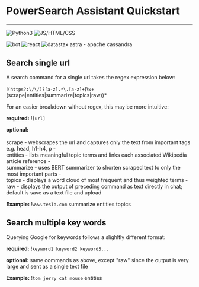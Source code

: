 # PowerSearch Assistant Quickstart
-----------------------------------
![Python3](https://img.shields.io/badge/Language-Python3-yellow)
![JS/HTML/CSS](https://img.shields.io/badge/web-JS/HTML/CSS-orange)

![bot](https://img.shields.io/badge/discord-bot-indigo?style=for-the-badge&logo=appveyor)
![react](https://img.shields.io/badge/framework-react-seablue?style=for-the-badge&logo=appveyor)
![datastax astra - apache cassandra](https://img.shields.io/badge/database-Datastax%20Astra%20--%20Apache%20Cassandra-blueviolet?style=for-the-badge&logo=appveyor)

## Search single url
A search command for a single url takes the regex expression below:

!`(https?:\/\/)?[a-z].*\.[a-z]+`(\s+(scrape|entities|summarize|topics|raw))*

For an easier breakdown without regex, this may be more intuitive:

**required:**
!`[url]`

**optional:**<br>
	<br>scrape - webscrapes the url and captures only the text from important tags e.g. head, h1-h4, p
	-<br>entities - lists meaningful topic terms and links each associated Wikipedia article reference
	-<br>summarize - uses BERT summarizer to shorten scraped text to only the most important parts
	-<br>topics - displays a word cloud of most frequent and thus weighted terms
	-<br>raw - displays the output of preceding command as text directly in chat; default is save as a text file and upload

**Example:**
!`www.tesla.com` summarize entities topics

## Search multiple key words
Querying Google for keywords follows a slighltly different format:

**required:**
!`keyword1 keyword2 keyword3...`

**optional:**
    same commands as above, except "raw" since the output is very large and sent as a single text file

**Example:**
!`tom jerry cat mouse` entities
